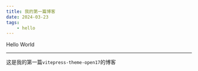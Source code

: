 ```yaml
---
title: 我的第一篇博客
date: 2024-03-23
tags:
    - hello
---
```


Hello World

---

这是我的第一篇`vitepress-theme-open17`的博客

